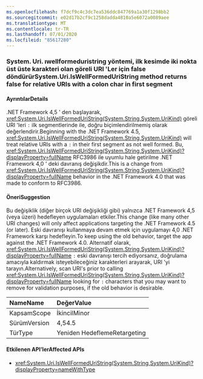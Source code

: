 ```yaml
---
ms.openlocfilehash: f7dcf9c4c3dc7ea536ddc847769a1a30f1298bb2
ms.sourcegitcommit: e02d17b2cf9c1258dadda4810a5e6072a0089aee
ms.translationtype: MT
ms.contentlocale: tr-TR
ms.lasthandoff: 07/01/2020
ms.locfileid: "85617280"
---
```

### <a name="systemuriiswellformeduristring-method-returns-false-for-relative-uris-with-a-colon-char-in-first-segment"></a><span data-ttu-id="f0285-101">System. Uri. ıwellformeduristring yöntemi, ilk kesimde iki nokta üst üste karakteri olan göreli URI 'Ler için false döndürür</span><span class="sxs-lookup"><span data-stu-id="f0285-101">System.Uri.IsWellFormedUriString method returns false for relative URIs with a colon char in first segment</span></span>

#### <a name="details"></a><span data-ttu-id="f0285-102">Ayrıntılar</span><span class="sxs-lookup"><span data-stu-id="f0285-102">Details</span></span>

<span data-ttu-id="f0285-103">.NET Framework 4,5 ' den başlayarak, <xref:System.Uri.IsWellFormedUriString(System.String,System.UriKind)> göreli URI 'leri `:` ilk segmentlerinde ile, doğru biçimlendirilmemiş olarak değerlendirir.</span><span class="sxs-lookup"><span data-stu-id="f0285-103">Beginning with the .NET Framework 4.5, <xref:System.Uri.IsWellFormedUriString(System.String,System.UriKind)> will treat relative URIs with a `:` in their first segment as not well formed.</span></span> <span data-ttu-id="f0285-104">Bu, <xref:System.Uri.IsWellFormedUriString(System.String,System.UriKind)?displayProperty=fullName> RFC3986 ile uyumlu hale getirilme .NET Framework 4,0 ' deki davranış değişikdir.</span><span class="sxs-lookup"><span data-stu-id="f0285-104">This is a change from <xref:System.Uri.IsWellFormedUriString(System.String,System.UriKind)?displayProperty=fullName> behavior in the .NET Framework 4.0 that was made to conform to RFC3986.</span></span>

#### <a name="suggestion"></a><span data-ttu-id="f0285-105">Öneri</span><span class="sxs-lookup"><span data-stu-id="f0285-105">Suggestion</span></span>

<span data-ttu-id="f0285-106">Bu değişiklik (diğer birçok URI değişikliği gibi) yalnızca .NET Framework 4,5 (veya üzeri) hedefleyen uygulamaları etkiler.</span><span class="sxs-lookup"><span data-stu-id="f0285-106">This change (like many other URI changes) will only affect applications targeting the .NET Framework 4.5 (or later).</span></span> <span data-ttu-id="f0285-107">Eski davranışı kullanmaya devam etmek için uygulamayı 4,0 .NET Framework karşı hedefleyin.</span><span class="sxs-lookup"><span data-stu-id="f0285-107">To keep using the old behavior, target the app against the .NET Framework 4.0.</span></span> <span data-ttu-id="f0285-108">Alternatif olarak, <xref:System.Uri.IsWellFormedUriString(System.String,System.UriKind)?displayProperty=fullName> `:` eski davranışı tercih ediyorsanız, doğrulama amacıyla kaldırmak isteyebileceğiniz karakterleri arayarak, URI 'yi tarayın.</span><span class="sxs-lookup"><span data-stu-id="f0285-108">Alternatively, scan URI's prior to calling <xref:System.Uri.IsWellFormedUriString(System.String,System.UriKind)?displayProperty=fullName> looking for `:` characters that you may want to remove for validation purposes, if the old behavior is desirable.</span></span>

| <span data-ttu-id="f0285-109">Name</span><span class="sxs-lookup"><span data-stu-id="f0285-109">Name</span></span>    | <span data-ttu-id="f0285-110">Değer</span><span class="sxs-lookup"><span data-stu-id="f0285-110">Value</span></span>       |
|:--------|:------------|
| <span data-ttu-id="f0285-111">Kapsam</span><span class="sxs-lookup"><span data-stu-id="f0285-111">Scope</span></span>   | <span data-ttu-id="f0285-112">İkincil</span><span class="sxs-lookup"><span data-stu-id="f0285-112">Minor</span></span>       |
| <span data-ttu-id="f0285-113">Sürüm</span><span class="sxs-lookup"><span data-stu-id="f0285-113">Version</span></span> | <span data-ttu-id="f0285-114">4,5</span><span class="sxs-lookup"><span data-stu-id="f0285-114">4.5</span></span>         |
| <span data-ttu-id="f0285-115">Tür</span><span class="sxs-lookup"><span data-stu-id="f0285-115">Type</span></span>    | <span data-ttu-id="f0285-116">Yeniden Hedefleme</span><span class="sxs-lookup"><span data-stu-id="f0285-116">Retargeting</span></span> |

#### <a name="affected-apis"></a><span data-ttu-id="f0285-117">Etkilenen API’ler</span><span class="sxs-lookup"><span data-stu-id="f0285-117">Affected APIs</span></span>

- <xref:System.Uri.IsWellFormedUriString(System.String,System.UriKind)?displayProperty=nameWithType>

